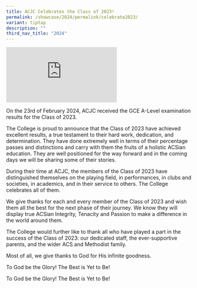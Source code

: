 ```yaml
---
title: ACJC Celebrates the Class of 2023!
permalink: /showcase/2024/permalink/celebrate2023/
variant: tiptap
description: ""
third_nav_title: "2024"
---
```

<div class="iframe-wrapper">
<iframe allowfullscreen="true" frameborder="0" src="https://docs.google.com/presentation/d/e/2PACX-1vThGN5o-Xzkqyr3780CYEI7IJtWrSRTmkxJMa5tq0wbACY4rDf1c6Bd9Xxu4IbR16NQoEHt8hIUCOLl/embed?start=false&amp;loop=false&amp;delayms=3000"></iframe>
</div>
<p>On the 23rd of February 2024, ACJC received the GCE A-Level examination
results for the Class of 2023.</p>
<p>The College is proud to announce that the Class of 2023 have achieved
excellent results, a true testament to their hard work, dedication, and
determination. They have done extremely well in terms of their percentage
passes and distinctions and carry with them the fruits of a holistic ACSian
education. They are well positioned for the way forward and in the coming
days we will be sharing some of their stories.</p>
<p>During their time at ACJC, the members of the Class of 2023 have distinguished
themselves on the playing field, in performances, in clubs and societies,
in academics, and in their service to others. The College celebrates all
of them.</p>
<p>We give thanks for each and every member of the Class of 2023 and wish
them all the best for the next phase of their journey. We know they will
display true ACSian Integrity, Tenacity and Passion to make a difference
in the world around them.</p>
<p>The College would further like to thank all who have played a part in
the success of the Class of 2023: our dedicated staff, the ever-supportive
parents, and the wider ACS and Methodist family.</p>
<p>Most of all, we give thanks to God for His infinite goodness.</p>
<p>To God be the Glory! The Best is Yet to Be!</p>
<p>To God be the Glory! The Best is Yet to Be!</p>